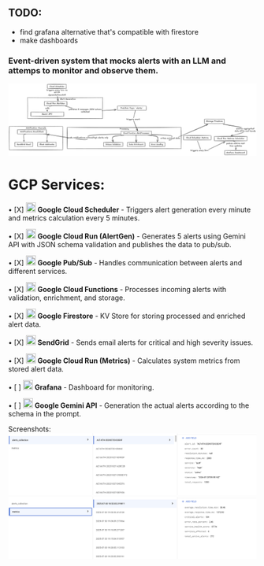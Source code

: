 ## TODO:
- find grafana alternative that's compatible with firestore
- make dashboards

### Event-driven system that mocks alerts with an LLM and attemps to monitor and observe them.

![diagram](images/diagram.png)

# GCP Services: 

• [X] <img src="https://www.svgrepo.com/show/375384/cloud-scheduler.svg" width="20" height="20"> **Google Cloud Scheduler** - Triggers alert generation every minute and metrics calculation every 5 minutes.

• [X] <img src="https://api.iconify.design/logos:google-cloud-run.svg" width="20" height="20"> **Google Cloud Run (AlertGen)** - Generates 5 alerts using Gemini API with JSON schema validation and publishes the data to pub/sub. 

• [X] <img src="https://www.svgrepo.com/show/375484/pubsub.svg" width="20" height="20"> **Google Pub/Sub** - Handles communication between alerts and different services. 

• [X] <img src="https://api.iconify.design/logos:google-cloud-functions.svg" width="20" height="20"> **Google Cloud Functions** - Processes incoming alerts with validation, enrichment, and storage.

• [X] <img src="https://www.svgrepo.com/show/375433/firestore.svg" width="20" height="20"> **Google Firestore** - KV Store for storing processed and enriched alert data. 

• [X] <img src="https://www.svgrepo.com/show/354327/sendgrid-icon.svg" width="20" height="20"> **SendGrid** - Sends email alerts for critical and high severity issues. 

• [X] <img src="https://api.iconify.design/logos:google-cloud-run.svg" width="20" height="20"> **Google Cloud Run (Metrics)** - Calculates system metrics from stored alert data.

• [ ] <img src="https://grafana.com/static/img/menu/grafana2.svg" width="20" height="20"> **Grafana** - Dashboard for monitoring.

• [ ] <img src="https://www.gstatic.com/lamda/images/gemini_sparkle_v002_d4735304ff6292a690345.svg" width="20" height="20"> **Google Gemini API** - Generation the actual alerts according to the schema in the prompt.


Screenshots: 
![alerts](images/alerts.png)
![metrics](images/metrics.png)
